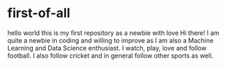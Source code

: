 # first-of-all
hello world this is my first repository as a newbie with love
Hi there! I am quite a newbie in coding and willing to improve as I am also a Machine Learning and Data Science enthusiast.
I watch, play, love and follow football. I also follow cricket and in general follow other sports as well.

